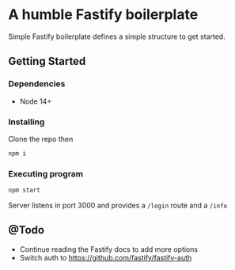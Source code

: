 # A humble Fastify boilerplate

Simple Fastify boilerplate defines a simple structure to get started.

## Getting Started

### Dependencies

* Node 14+

### Installing

Clone the repo then

```bash
npm i
```

### Executing program

```bash
npm start
```

Server listens in port 3000 and provides a `/login` route and a `/info`

## @Todo

* Continue reading the Fastify docs to add more options
* Switch auth to https://github.com/fastify/fastify-auth
